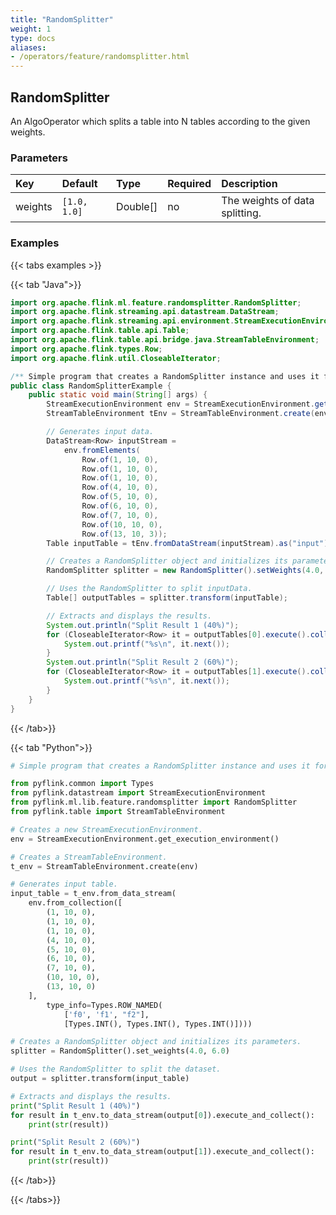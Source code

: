 ```yaml
---
title: "RandomSplitter"
weight: 1
type: docs
aliases:
- /operators/feature/randomsplitter.html
---
```


<!--
Licensed to the Apache Software Foundation (ASF) under one
or more contributor license agreements.  See the NOTICE file
distributed with this work for additional information
regarding copyright ownership.  The ASF licenses this file
to you under the Apache License, Version 2.0 (the
"License"); you may not use this file except in compliance
with the License.  You may obtain a copy of the License at

  http://www.apache.org/licenses/LICENSE-2.0

Unless required by applicable law or agreed to in writing,
software distributed under the License is distributed on an
"AS IS" BASIS, WITHOUT WARRANTIES OR CONDITIONS OF ANY
KIND, either express or implied.  See the License for the
specific language governing permissions and limitations
under the License.
-->

## RandomSplitter

An AlgoOperator which splits a table into N tables according to the given weights.

### Parameters

| Key     | Default      | Type     | Required | Description                    |
|:--------|:-------------|:---------|:---------|:-------------------------------|
| weights | `[1.0, 1.0]` | Double[] | no       | The weights of data splitting. |

### Examples

{{< tabs examples >}}

{{< tab "Java">}}

```java
import org.apache.flink.ml.feature.randomsplitter.RandomSplitter;
import org.apache.flink.streaming.api.datastream.DataStream;
import org.apache.flink.streaming.api.environment.StreamExecutionEnvironment;
import org.apache.flink.table.api.Table;
import org.apache.flink.table.api.bridge.java.StreamTableEnvironment;
import org.apache.flink.types.Row;
import org.apache.flink.util.CloseableIterator;

/** Simple program that creates a RandomSplitter instance and uses it for data splitting. */
public class RandomSplitterExample {
	public static void main(String[] args) {
		StreamExecutionEnvironment env = StreamExecutionEnvironment.getExecutionEnvironment();
		StreamTableEnvironment tEnv = StreamTableEnvironment.create(env);

		// Generates input data.
		DataStream<Row> inputStream =
			env.fromElements(
				Row.of(1, 10, 0),
				Row.of(1, 10, 0),
				Row.of(1, 10, 0),
				Row.of(4, 10, 0),
				Row.of(5, 10, 0),
				Row.of(6, 10, 0),
				Row.of(7, 10, 0),
				Row.of(10, 10, 0),
				Row.of(13, 10, 3));
		Table inputTable = tEnv.fromDataStream(inputStream).as("input");

		// Creates a RandomSplitter object and initializes its parameters.
		RandomSplitter splitter = new RandomSplitter().setWeights(4.0, 6.0);

		// Uses the RandomSplitter to split inputData.
		Table[] outputTables = splitter.transform(inputTable);

		// Extracts and displays the results.
		System.out.println("Split Result 1 (40%)");
		for (CloseableIterator<Row> it = outputTables[0].execute().collect(); it.hasNext(); ) {
			System.out.printf("%s\n", it.next());
		}
		System.out.println("Split Result 2 (60%)");
		for (CloseableIterator<Row> it = outputTables[1].execute().collect(); it.hasNext(); ) {
			System.out.printf("%s\n", it.next());
		}
	}
}

```

{{< /tab>}}

{{< tab "Python">}}

```python
# Simple program that creates a RandomSplitter instance and uses it for data splitting.

from pyflink.common import Types
from pyflink.datastream import StreamExecutionEnvironment
from pyflink.ml.lib.feature.randomsplitter import RandomSplitter
from pyflink.table import StreamTableEnvironment

# Creates a new StreamExecutionEnvironment.
env = StreamExecutionEnvironment.get_execution_environment()

# Creates a StreamTableEnvironment.
t_env = StreamTableEnvironment.create(env)

# Generates input table.
input_table = t_env.from_data_stream(
    env.from_collection([
        (1, 10, 0),
        (1, 10, 0),
        (1, 10, 0),
        (4, 10, 0),
        (5, 10, 0),
        (6, 10, 0),
        (7, 10, 0),
        (10, 10, 0),
        (13, 10, 0)
    ],
        type_info=Types.ROW_NAMED(
            ['f0', 'f1', "f2"],
            [Types.INT(), Types.INT(), Types.INT()])))

# Creates a RandomSplitter object and initializes its parameters.
splitter = RandomSplitter().set_weights(4.0, 6.0)

# Uses the RandomSplitter to split the dataset.
output = splitter.transform(input_table)

# Extracts and displays the results.
print("Split Result 1 (40%)")
for result in t_env.to_data_stream(output[0]).execute_and_collect():
    print(str(result))

print("Split Result 2 (60%)")
for result in t_env.to_data_stream(output[1]).execute_and_collect():
    print(str(result))

```

{{< /tab>}}

{{< /tabs>}}
